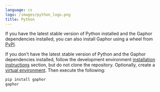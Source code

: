 ```yaml
---
language: cs
logo: /images/python_logo.png
title: Python
---
```


If you have the latest stable version of Python installed and the Gaphor
dependencies installed, you can also install Gaphor using a wheel from
[PyPI](https://pypi.org/project/gaphor/).

If you don't have the latest stable version of Python and the Gaphor
dependencies installed, follow the development environment [installation
instructions](https://docs.gaphor.org) section, but do not clone the
repository. Optionally, create a [virtual
environment](https://packaging.python.org/tutorials/installing-packages/#creating-virtual-environments).
Then execute the following:

```bash
pip install gaphor
gaphor
```
